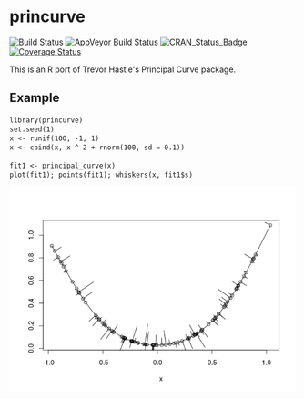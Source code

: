 <!-- README.md is generated from README.Rmd. Please edit that file -->
princurve
=========

[![Build
Status](https://travis-ci.org/dynverse/princurve.svg?branch=master)](https://travis-ci.org/dynverse/princurve)
[![AppVeyor Build
Status](https://ci.appveyor.com/api/projects/status/github/dynverse/princurve?branch=master&svg=true)](https://ci.appveyor.com/project/dynverse/princurve)
[![CRAN\_Status\_Badge](https://www.r-pkg.org/badges/version/princurve)](https://cran.r-project.org/package=princurve)
[![Coverage
Status](https://codecov.io/gh/dynverse/princurve/branch/master/graph/badge.svg)](https://codecov.io/gh/dynverse/princurve?branch=master)

This is an R port of Trevor Hastie's Principal Curve package.

Example
-------

    library(princurve)
    set.seed(1)
    x <- runif(100, -1, 1)
    x <- cbind(x, x ^ 2 + rnorm(100, sd = 0.1))

    fit1 <- principal_curve(x)
    plot(fit1); points(fit1); whiskers(x, fit1$s)

![](.readme_files/unnamed-chunk-1-1.png)
